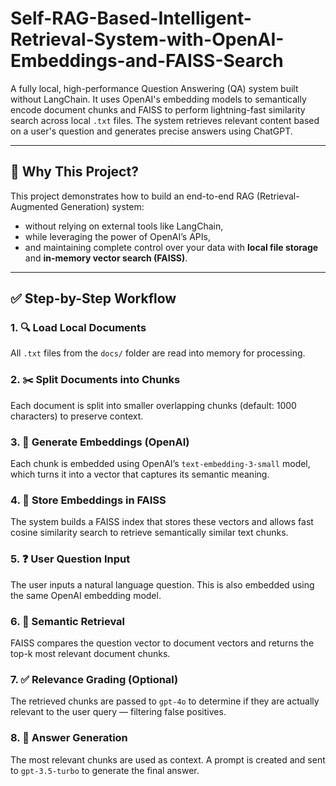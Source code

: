 # Self-RAG-Based-Intelligent-Retrieval-System-with-OpenAI-Embeddings-and-FAISS-Search

A fully local, high-performance Question Answering (QA) system built without LangChain. It uses OpenAI's embedding models to semantically encode document chunks and FAISS to perform lightning-fast similarity search across local `.txt` files. The system retrieves relevant content based on a user's question and generates precise answers using ChatGPT.

---

## 🧠 Why This Project?

This project demonstrates how to build an end-to-end RAG (Retrieval-Augmented Generation) system:
- without relying on external tools like LangChain,
- while leveraging the power of OpenAI’s APIs,
- and maintaining complete control over your data with **local file storage** and **in-memory vector search (FAISS)**.

---
## ✅ Step-by-Step Workflow

### 1. 🔍 Load Local Documents
All `.txt` files from the `docs/` folder are read into memory for processing.

### 2. ✂️ Split Documents into Chunks
Each document is split into smaller overlapping chunks (default: 1000 characters) to preserve context.

### 3. 🔢 Generate Embeddings (OpenAI)
Each chunk is embedded using OpenAI’s `text-embedding-3-small` model, which turns it into a vector that captures its semantic meaning.

### 4. 🧲 Store Embeddings in FAISS
The system builds a FAISS index that stores these vectors and allows fast cosine similarity search to retrieve semantically similar text chunks.

### 5. ❓ User Question Input
The user inputs a natural language question. This is also embedded using the same OpenAI embedding model.

### 6. 🚀 Semantic Retrieval
FAISS compares the question vector to document vectors and returns the top-k most relevant document chunks.

### 7. ✅ Relevance Grading (Optional)
The retrieved chunks are passed to `gpt-4o` to determine if they are actually relevant to the user query — filtering false positives.

### 8. 🧠 Answer Generation
The most relevant chunks are used as context. A prompt is created and sent to `gpt-3.5-turbo` to generate the final answer.




